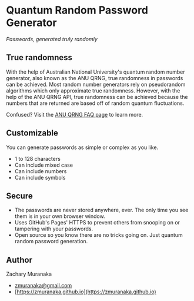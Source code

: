 Quantum Random Password Generator
=================================

_Passwords, generated truly randomly_

True randomness
---------------

With the help of Australian National University's quantum random number generator, also known as the ANU QRNG, true randomness in passwords can be achieved. Most random number generators rely on pseudorandom algorithms which only approximate true randomness. However, with the help of the ANU QRNG API, true randomness can be achieved because the numbers that are returned are based off of random quantum fluctuations.

Confused? Visit the [ANU QRNG FAQ page](https://qrng.anu.edu.au/contact/faq/) to learn more.

Customizable
------------

You can generate passwords as simple or complex as you like.

*   1 to 128 characters
*   Can include mixed case
*   Can include numbers
*   Can include symbols

Secure
------

*   The passwords are never stored anywhere, ever. The only time you see them is in your own browser window.
*   Uses GitHub's Pages' HTTPS to prevent others from snooping on or tampering with your passwords.
*   Open source so you know there are no tricks going on. Just quantum random password generation.

Author
------

Zachary Muranaka

*   zmuranaka@gmail.com
*   [https://zmuranaka.github.io](https://zmuranaka.github.io)
